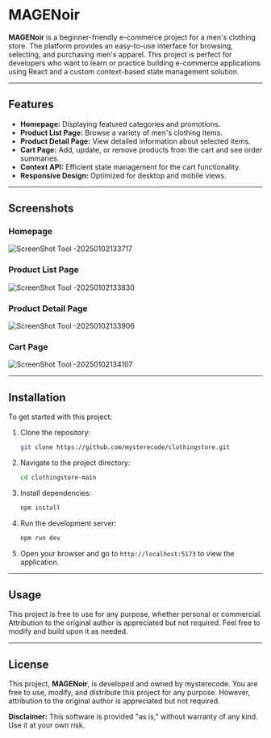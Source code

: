 # MAGENoir

**MAGENoir** is a beginner-friendly e-commerce project for a men's clothing store. The platform provides an easy-to-use interface for browsing, selecting, and purchasing men's apparel. This project is perfect for developers who want to learn or practice building e-commerce applications using React and a custom context-based state management solution.

---

## Features

- **Homepage:** Displaying featured categories and promotions.
- **Product List Page:** Browse a variety of men's clothing items.
- **Product Detail Page:** View detailed information about selected items.
- **Cart Page:** Add, update, or remove products from the cart and see order summaries.
- **Context API:** Efficient state management for the cart functionality.
- **Responsive Design:** Optimized for desktop and mobile views.

---

## Screenshots

### Homepage
![ScreenShot Tool -20250102133717](https://github.com/user-attachments/assets/1893735a-1386-4c93-ba4f-1b628cd9197f)

### Product List Page
![ScreenShot Tool -20250102133830](https://github.com/user-attachments/assets/97de790b-21e5-46eb-a4f4-71f9614aa668)

### Product Detail Page
![ScreenShot Tool -20250102133906](https://github.com/user-attachments/assets/ca320496-e4e0-429c-9bb6-4f487be4d1f7)

### Cart Page
![ScreenShot Tool -20250102134107](https://github.com/user-attachments/assets/6fae3b1c-e839-4bf6-aedd-ae074bbb88f1)


---

## Installation

To get started with this project:

1. Clone the repository:
   ```bash
   git clone https://github.com/mysterecode/clothingstore.git
   ```

2. Navigate to the project directory:
   ```bash
   cd clothingstore-main
   ```

3. Install dependencies:
   ```bash
   npm install
   ```

4. Run the development server:
   ```bash
   npm run dev
   ```

5. Open your browser and go to `http://localhost:5173` to view the application.

---

## Usage

This project is free to use for any purpose, whether personal or commercial. Attribution to the original author is appreciated but not required. Feel free to modify and build upon it as needed.

---

## License

This project, **MAGENoir**, is developed and owned by mysterecode. You are free to use, modify, and distribute this project for any purpose. However, attribution to the original author is appreciated but not required.

**Disclaimer:** This software is provided "as is," without warranty of any kind. Use it at your own risk.
